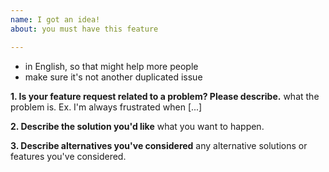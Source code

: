 ```yaml
---
name: I got an idea!
about: you must have this feature

---
```


* in English, so that might help more people
* make sure it's not another duplicated issue

**1. Is your feature request related to a problem? Please describe.**
what the problem is. Ex. I'm always frustrated when [...]

**2. Describe the solution you'd like**
what you want to happen.

**3. Describe alternatives you've considered**
any alternative solutions or features you've considered.
